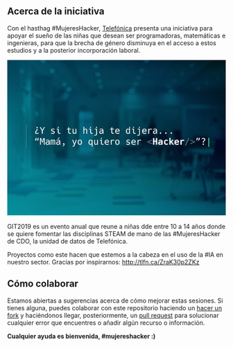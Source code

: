 ## Acerca de la iniciativa

Con el hasthag #MujeresHacker, [Telefónica](https://www.telefonica.com/es/home) presenta una iniciativa para apoyar el sueño de las niñas que desean ser programadoras, matemáticas e ingenieras, para que la brecha de género disminuya en el acceso a estos estudios y a la posterior incorporación laboral.

![GIT](agenda/assets/images/git.jpg)

GIT2019 es un evento anual que reune a niñas dde entre 10 a 14 años donde se quiere fomentar las disciplinas STEAM de mano de las #MujeresHacker de CDO, la unidad de datos de Telefónica.

Proyectos como este hacen que estemos a la cabeza en el uso de la #IA en nuestro sector. Gracias por inspirarnos: http://tlfn.ca/ZraK30p2ZKz


## Cómo colaborar

Estamos abiertas a sugerencias acerca de cómo mejorar estas sesiones. Si tienes alguna, puedes colaborar con este repositorio haciendo un [hacer un fork](https://help.github.com/articles/fork-a-repo/) y haciéndonos llegar, posteriormente, un [pull request](https://help.github.com/articles/using-pull-requests/) para solucionar cualquier error que encuentres o añadir algún recurso o información.

**Cualquier ayuda es bienvenida, #mujereshacker :)**
